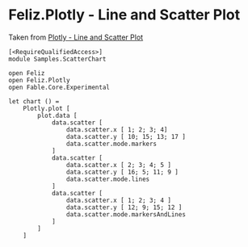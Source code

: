 # Feliz.Plotly - Line and Scatter Plot

Taken from [Plotly - Line and Scatter Plot](https://plot.ly/javascript/line-and-scatter/)

```fsharp:plotly-chart-scatterchart
[<RequireQualifiedAccess>]
module Samples.ScatterChart

open Feliz
open Feliz.Plotly
open Fable.Core.Experimental

let chart () =
    Plotly.plot [
        plot.data [
            data.scatter [
                data.scatter.x [ 1; 2; 3; 4]
                data.scatter.y [ 10; 15; 13; 17 ]
                data.scatter.mode.markers
            ]
            data.scatter [
                data.scatter.x [ 2; 3; 4; 5 ]
                data.scatter.y [ 16; 5; 11; 9 ]
                data.scatter.mode.lines
            ]
            data.scatter [
                data.scatter.x [ 1; 2; 3; 4 ]
                data.scatter.y [ 12; 9; 15; 12 ]
                data.scatter.mode.markersAndLines
            ]
        ]
    ]
```